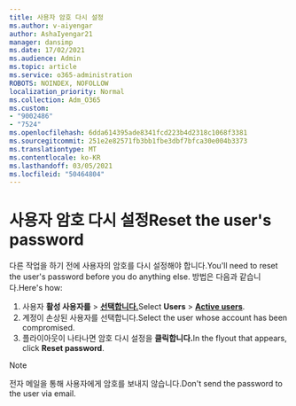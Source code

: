 ```yaml
---
title: 사용자 암호 다시 설정
ms.author: v-aiyengar
author: AshaIyengar21
manager: dansimp
ms.date: 17/02/2021
ms.audience: Admin
ms.topic: article
ms.service: o365-administration
ROBOTS: NOINDEX, NOFOLLOW
localization_priority: Normal
ms.collection: Adm_O365
ms.custom:
- "9002486"
- "7524"
ms.openlocfilehash: 6dda614395ade8341fcd223b4d2318c1068f3381
ms.sourcegitcommit: 251e2e82571fb3bb1fbe3dbf7bfca30e004b3373
ms.translationtype: MT
ms.contentlocale: ko-KR
ms.lasthandoff: 03/05/2021
ms.locfileid: "50464804"
---
```

# <a name="reset-the-users-password"></a><span data-ttu-id="0db4b-102">사용자 암호 다시 설정</span><span class="sxs-lookup"><span data-stu-id="0db4b-102">Reset the user's password</span></span>

<span data-ttu-id="0db4b-103">다른 작업을 하기 전에 사용자의 암호를 다시 설정해야 합니다.</span><span class="sxs-lookup"><span data-stu-id="0db4b-103">You'll need to reset the user's password before you do anything else.</span></span> <span data-ttu-id="0db4b-104">방법은 다음과 같습니다.</span><span class="sxs-lookup"><span data-stu-id="0db4b-104">Here's how:</span></span>

1. <span data-ttu-id="0db4b-105">사용자 **활성 사용자를**  >  **[선택합니다.](https://go.microsoft.com/fwlink/p/?linkid=834822)**</span><span class="sxs-lookup"><span data-stu-id="0db4b-105">Select **Users** > **[Active users](https://go.microsoft.com/fwlink/p/?linkid=834822)**.</span></span>
1. <span data-ttu-id="0db4b-106">계정이 손상된 사용자를 선택합니다.</span><span class="sxs-lookup"><span data-stu-id="0db4b-106">Select the user whose account has been compromised.</span></span>
1. <span data-ttu-id="0db4b-107">플라이아웃이 나타나면 암호 다시 설정을 **클릭합니다.**</span><span class="sxs-lookup"><span data-stu-id="0db4b-107">In the flyout that appears, click **Reset password**.</span></span>

> [!NOTE]
> <span data-ttu-id="0db4b-108">전자 메일을 통해 사용자에게 암호를 보내지 않습니다.</span><span class="sxs-lookup"><span data-stu-id="0db4b-108">Don't send the password to the user via email.</span></span>
